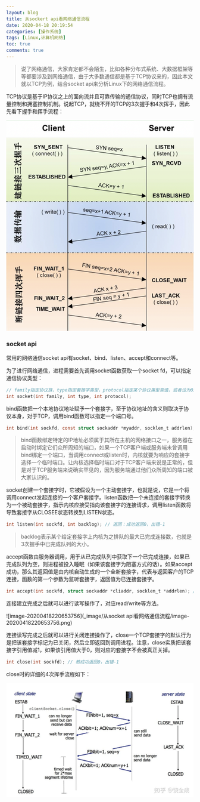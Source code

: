 ```yaml
---
layout: blog
title: 从sockert api看网络通信流程
date: 2020-04-18 20:19:54
categories: [操作系统]
tags: [Linux,计算机网络]
toc: true
comments: true
---
```


> 说了网络通信，大家肯定都不会陌生，比如各种分布式系统、大数据框架等等都要涉及到网络通信，由于大多数通信都是基于TCP协议来的，因此本文就以TCP为例，结合socket api来分析Linux下的网络通信流程。

TCP协议是基于IP协议之上的面向流并且可靠传输的通信协议，同时TCP也拥有流量控制和拥塞控制机制。说起TCP，就绕不开的TCP的3次握手和4次挥手，因此先看下握手和挥手流程：

![image-20200418092247425](_image/谈一谈TCP的4次挥手/image-20200418092247425.png)

### socket api

常用的网络通信socket api有socket、bind、listen、accept和connect等。

为了进行网络通信，进程需要首先调用socket函数获取一个socket fd，可以指定通信协议类型：

```c
// family指定协议族，type指定套接字类型，protocol指定某个协议类型常值，或者设为0。
int socket(int family, int type, int protocol);
```

bind函数把一个本地协议地址赋予一个套接字，至于协议地址的含义则取决于协议本身，对于TCP，调用bind函数可以指定一个端口号。

```c
int bind(int sockfd, const struct sockaddr *myaddr, socklen_t addrlen); // 返回：成功为0，出错-1
```

> bind函数绑定特定的IP地址必须属于其所在主机的网络接口之一，服务器在启动时绑定它们众所周知的端口，如果一个TCP客户端或服务端未曾调用bind绑定一个端口，当调用connect或listen时，内核就要为响应的套接字选择一个临时端口。让内核选择临时端口对于TCP客户端来说是正常的，但是对于TCP服务端来说确实罕见的，因为服务端通过他们众所周知的端口被大家认识的。

socket创建一个套接字时，它被假设为一个主动套接字，也就是说，它是一个将调用connect发起连接的一个客户套接字。listen函数把一个未连接的套接字转换为一个被动套接字，指示内核应接受指向该套接字的连接请求，调用listen函数将导致套接字从CLOSEE状态转换到LISTEN状态。

```c
int listen(int sockfd, int backlog); // 返回：成功返回0，出错-1
```

> backlog表示某个给定套接字上内核为之排队的最大已完成连接数，也就是3次握手中已完成队列的大小。

accept函数由服务器调用，用于从已完成队列中获取下一个已完成连接，如果已完成队列为空，则进程被投入睡眠（如果该套接字为阻塞方式的话）。如果accept成功，那么其返回值是由内核自动生成的一个全新套接字，代表与返回客户的TCP连接，函数的第一个参数为监听套接字，返回值为已连接套接字。

```c
int accept(int sockfd, struct sockaddr *cliaddr, socklen_t *addrlen); //  返回：成功返回已连接描述符(非负)，出错-1
```

连接建立完成之后就可以进行读写操作了，对应read/write等方法。

![image-20200418220653756](_image/从socket api看网络通信流程/image-20200418220653756.png)

连接读写完成之后就可以进行关闭连接操作了，close一个TCP套接字的默认行为是把该套接字标记为已关闭，然后立即返回到调用进程。注意，close实质把该套接字引用值减1，如果该引用值大于0，则对应的套接字不会被真正关掉。

```c
int close(int sockfd); // 若成功返回0，出错-1
```

close时的详细的4次挥手流程如下：

![image-20200418092345166](../../%E6%93%8D%E4%BD%9C%E7%B3%BB%E7%BB%9F/Linux/_image/%E8%B0%88%E4%B8%80%E8%B0%88TCP%E7%9A%844%E6%AC%A1%E6%8C%A5%E6%89%8B/image-20200418092345166.png)

